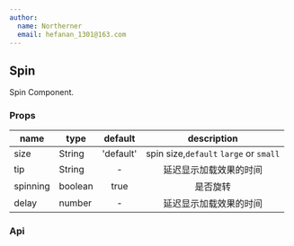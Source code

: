 ```yaml
---
author:
  name: Northerner
  email: hefanan_1301@163.com
---
```


## Spin

Spin Component.

### Props
|name|type|default|description|
|---|---|:---:|:---:|
|size|String|'default'|spin size,`default` `large` or `small`|
|tip|String|-|延迟显示加载效果的时间|
|spinning|boolean|true|是否旋转|
|delay|number|-|延迟显示加载效果的时间|

### Api